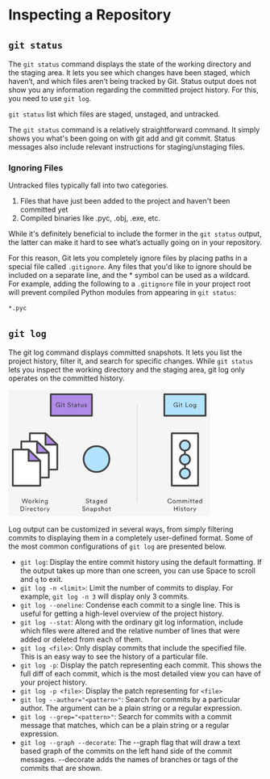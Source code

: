 # Inspecting a Repository

## `git status`

The `git status` command displays the state of the working directory and the staging area. It lets you see which changes have been staged, which haven’t, and which files aren’t being tracked by Git. Status output does not show you any information regarding the committed project history. For this, you need to use `git log`.

`git status` list which files are staged, unstaged, and untracked.

The `git status` command is a relatively straightforward command. It simply shows you what's been going on with git add and git commit. Status messages also include relevant instructions for staging/unstaging files.

### Ignoring Files

Untracked files typically fall into two categories.
1. Files that have just been added to the project and haven't been committed yet
2. Compiled binaries like .pyc, .obj, .exe, etc.

While it's definitely beneficial to include the former in the `git status` output, the latter can make it hard to see what’s actually going on in your repository.

For this reason, Git lets you completely ignore files by placing paths in a special file called `.gitignore`. Any files that you'd like to ignore should be included on a separate line, and the * symbol can be used as a wildcard. For example, adding the following to a `.gitignore` file in your project root will prevent compiled Python modules from appearing in `git status`:

```
*.pyc
```

## `git log`
The git log command displays committed snapshots. It lets you list the project history, filter it, and search for specific changes. While `git status` lets you inspect the working directory and the staging area, git log only operates on the committed history.

<img src="../images/git-log.png" alt="git-log" width="400px" style="float: none;" />

Log output can be customized in several ways, from simply filtering commits to displaying them in a completely user-defined format. Some of the most common configurations of `git log` are presented below.

- `git log`: Display the entire commit history using the default formatting. If the output takes up more than one screen, you can use Space to scroll and `q` to exit.
- `git log -n <limit>`: Limit the number of commits to display. For example, `git log -n 3` will display only 3 commits.
- `git log --oneline`: Condense each commit to a single line. This is useful for getting a high-level overview of the project history.
- `git log --stat`: Along with the ordinary git log information, include which files were altered and the relative number of lines that were added or deleted from each of them.
- `git log <file>`: Only display commits that include the specified file. This is an easy way to see the history of a particular file.
- `git log -p`: Display the patch representing each commit. This shows the full diff of each commit, which is the most detailed view you can have of your project history.
- `git log -p <file>`: Display the patch representing for `<file>`
- `git log --author="<pattern>"`: Search for commits by a particular author. The  argument can be a plain string or a regular expression.
- `git log --grep="<pattern>"`: Search for commits with a commit message that matches, which can be a plain string or a regular expression.
- `git log --graph --decorate`: The --graph flag that will draw a text based graph of the commits on the left hand side of the commit messages. --decorate adds the names of branches or tags of the commits that are shown.

